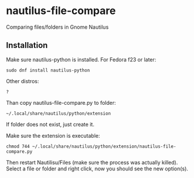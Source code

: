 # nautilus-file-compare
Comparing files/folders in Gnome Nautilus


## Installation
Make sure nautilus-python is installed. For Fedora f23 or later:

    sudo dnf install nautilus-python

Other distros:

    ?

Than copy nautilus-file-compare.py to folder:
    
    ~/.local/share/nautilus/python/extension

If folder does not exist, just create it.

Make sure the extension is executable:

    chmod 744 ~/.local/share/nautilus/python/extension/nautilus-file-compare.py

Then restart Nautilisu/Files (make sure the process was actually killed). Select a file or folder and right click, now you should see the new option(s).

